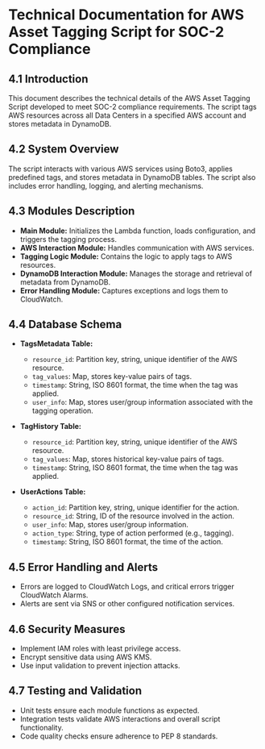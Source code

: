 # Technical Documentation for AWS Asset Tagging Script for SOC-2 Compliance

## 4.1 Introduction
This document describes the technical details of the AWS Asset Tagging Script developed to meet SOC-2 compliance requirements. The script tags AWS resources across all Data Centers in a specified AWS account and stores metadata in DynamoDB.

## 4.2 System Overview
The script interacts with various AWS services using Boto3, applies predefined tags, and stores metadata in DynamoDB tables. The script also includes error handling, logging, and alerting mechanisms.

## 4.3 Modules Description
- **Main Module:** Initializes the Lambda function, loads configuration, and triggers the tagging process.
- **AWS Interaction Module:** Handles communication with AWS services.
- **Tagging Logic Module:** Contains the logic to apply tags to AWS resources.
- **DynamoDB Interaction Module:** Manages the storage and retrieval of metadata from DynamoDB.
- **Error Handling Module:** Captures exceptions and logs them to CloudWatch.

## 4.4 Database Schema
- **TagsMetadata Table:**
  - `resource_id`: Partition key, string, unique identifier of the AWS resource.
  - `tag_values`: Map, stores key-value pairs of tags.
  - `timestamp`: String, ISO 8601 format, the time when the tag was applied.
  - `user_info`: Map, stores user/group information associated with the tagging operation.

- **TagHistory Table:**
  - `resource_id`: Partition key, string, unique identifier of the AWS resource.
  - `tag_values`: Map, stores historical key-value pairs of tags.
  - `timestamp`: String, ISO 8601 format, the time when the tag was applied.

- **UserActions Table:**
  - `action_id`: Partition key, string, unique identifier for the action.
  - `resource_id`: String, ID of the resource involved in the action.
  - `user_info`: Map, stores user/group information.
  - `action_type`: String, type of action performed (e.g., tagging).
  - `timestamp`: String, ISO 8601 format, the time of the action.

## 4.5 Error Handling and Alerts
- Errors are logged to CloudWatch Logs, and critical errors trigger CloudWatch Alarms.
- Alerts are sent via SNS or other configured notification services.

## 4.6 Security Measures
- Implement IAM roles with least privilege access.
- Encrypt sensitive data using AWS KMS.
- Use input validation to prevent injection attacks.

## 4.7 Testing and Validation
- Unit tests ensure each module functions as expected.
- Integration tests validate AWS interactions and overall script functionality.
- Code quality checks ensure adherence to PEP 8 standards.
